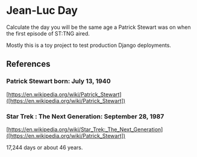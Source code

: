 
# Jean-Luc Day

Calculate the day you will be the same age a Patrick Stewart was on when the first episode of ST:TNG aired.

Mostly this is a toy project to test production Django deployments.

## References 
### Patrick Stewart born: July 13, 1940
[https://en.wikipedia.org/wiki/Patrick_Stewart]([https://en.wikipedia.org/wiki/Patrick_Stewart])
### Star Trek : The Next Generation: September 28, 1987
[https://en.wikipedia.org/wiki/Star_Trek:_The_Next_Generation]([https://en.wikipedia.org/wiki/Patrick_Stewart])

17,244 days or about 46 years.